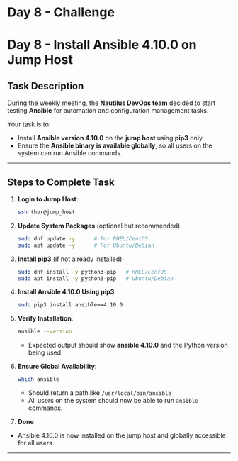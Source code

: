 
# Day 8 - Challenge
# Day 8 - Install Ansible 4.10.0 on Jump Host

## Task Description
During the weekly meeting, the **Nautilus DevOps team** decided to start testing **Ansible** for automation and configuration management tasks.  

Your task is to:

- Install **Ansible version 4.10.0** on the **jump host** using **pip3** only.  
- Ensure the **Ansible binary is available globally**, so all users on the system can run Ansible commands.

---

## Steps to Complete Task

1. **Login to Jump Host**:
    ```bash
    ssh thor@jump_host
    ```

2. **Update System Packages** (optional but recommended):
    ```bash
    sudo dnf update -y      # For RHEL/CentOS
    sudo apt update -y      # For Ubuntu/Debian
    ```

3. **Install pip3** (if not already installed):
    ```bash
    sudo dnf install -y python3-pip   # RHEL/CentOS
    sudo apt install -y python3-pip   # Ubuntu/Debian
    ```

4. **Install Ansible 4.10.0 Using pip3**:
    ```bash
    sudo pip3 install ansible==4.10.0
    ```

5. **Verify Installation**:
    ```bash
    ansible --version
    ```
    - Expected output should show **ansible 4.10.0** and the Python version being used.

6. **Ensure Global Availability**:
    ```bash
    which ansible
    ```
    - Should return a path like `/usr/local/bin/ansible`  
    - All users on the system should now be able to run `ansible` commands.

7. **Done**
- Ansible 4.10.0 is now installed on the jump host and globally accessible for all users.

---

